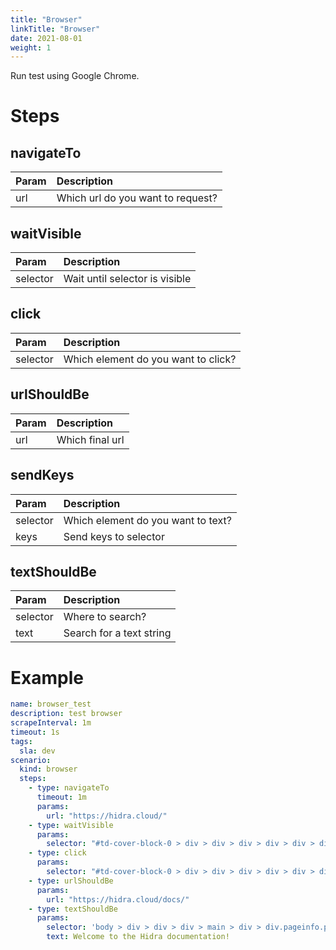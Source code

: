 ```yaml
---
title: "Browser"
linkTitle: "Browser"
date: 2021-08-01
weight: 1
---
```

Run test using Google Chrome.

# Steps

## navigateTo
| Param | Description    |
|:----------|:-------------|
| url      | Which url do you want to request?  |

## waitVisible
| Param | Description    |
|:----------|:-------------|
| selector      | Wait until selector is visible  |

## click
| Param | Description    |
|:----------|:-------------|
| selector      | Which element do you want to click? |

## urlShouldBe
| Param | Description    |
|:----------|:-------------|
| url      | Which final url |

## sendKeys
| Param | Description    |
|:----------|:-------------|
| selector      | Which element do you want to text? |
| keys      | Send keys to selector  |

## textShouldBe
| Param | Description    |
|:----------|:-------------|
| selector      | Where to search? |
| text      | Search for a text string  |

# Example
```yaml
name: browser_test
description: test browser
scrapeInterval: 1m
timeout: 1s
tags:
  sla: dev
scenario:
  kind: browser
  steps:
    - type: navigateTo
      timeout: 1m
      params:
        url: "https://hidra.cloud/"
    - type: waitVisible
      params:
        selector: "#td-cover-block-0 > div > div > div > div > div > div > a.btn.btn-lg.btn-primary.mr-3.mb-4"
    - type: click
      params:
        selector: "#td-cover-block-0 > div > div > div > div > div > div > a.btn.btn-lg.btn-primary.mr-3.mb-4"
    - type: urlShouldBe
      params:
        url: "https://hidra.cloud/docs/"
    - type: textShouldBe
      params:
        selector: 'body > div > div > div > main > div > div.pageinfo.pageinfo-primary > p'
        text: Welcome to the Hidra documentation!
```